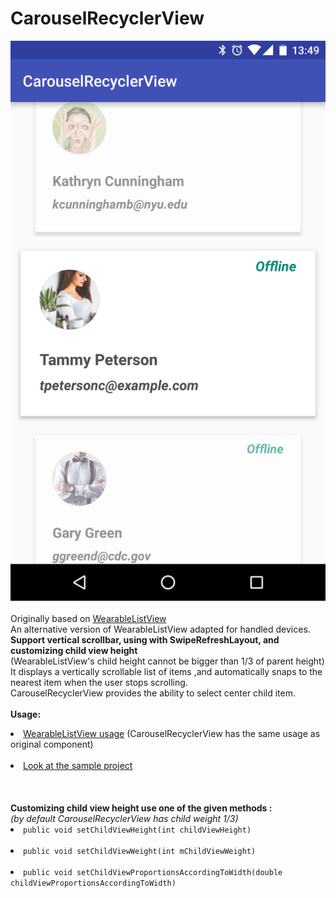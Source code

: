# CarouselRecyclerView
![Alt text](https://github.com/grishko188/CarouselRecyclerView/blob/master/screenshot/Screenshot.png?raw=true "Screen shot")
<br/>
<br/>
Originally based on [WearableListView](https://developer.android.com/reference/android/support/wearable/view/WearableListView.html)
<br/>An alternative version of WearableListView adapted for handled devices.
<br/> **Support vertical scrollbar, using with SwipeRefreshLayout, and customizing child view height** 
<br/>(WearableListView's child height cannot be bigger than 1/3 of parent height) 
<br/>It displays a vertically scrollable list of items
,and automatically snaps to the nearest item when the user stops scrolling. 
<br/>CarouselRecyclerView provides the ability to select center child item. 
<br/><br/> **Usage:**
<br/><li> [WearableListView usage](https://developer.android.com/training/wearables/ui/lists.html) (CarouselRecyclerView has the same usage as original component)</li>
<br/><li> [Look at the sample project](https://github.com/grishko188/CarouselRecyclerView/tree/master/app)</li>
<br/><br/><br/> **Customizing child view height use  one of the given methods :**
<br/> _(by default CarouselRecyclerView has child weight 1/3)_
<br><li>`public void setChildViewHeight(int childViewHeight)`</li>
<br><li>`public void setChildViewWeight(int mChildViewWeight)`</li>
<br><li>`public void setChildViewProportionsAccordingToWidth(double childViewProportionsAccordingToWidth)`</li>